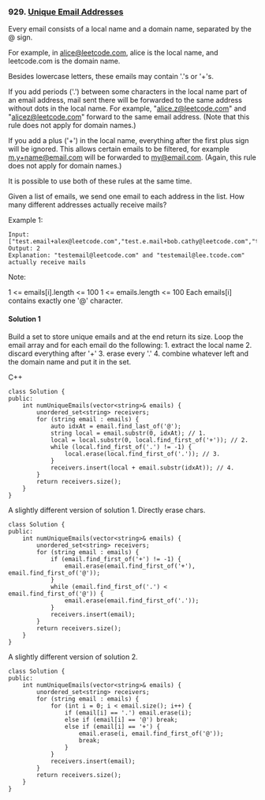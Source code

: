### 929\. [Unique Email Addresses](https://leetcode.com/problems/unique-email-addresses/)

Every email consists of a local name and a domain name, separated by the @ sign.

For example, in alice@leetcode.com, alice is the local name, and leetcode.com is the domain name.

Besides lowercase letters, these emails may contain '.'s or '+'s.

If you add periods ('.') between some characters in the local name part of an email address, mail sent there will be forwarded to the same address without dots in the local name.  For example, "alice.z@leetcode.com" and "alicez@leetcode.com" forward to the same email address.  (Note that this rule does not apply for domain names.)

If you add a plus ('+') in the local name, everything after the first plus sign will be ignored. This allows certain emails to be filtered, for example m.y+name@email.com will be forwarded to my@email.com.  (Again, this rule does not apply for domain names.)

It is possible to use both of these rules at the same time.

Given a list of emails, we send one email to each address in the list.  How many different addresses actually receive mails? 


Example 1:
```
Input: ["test.email+alex@leetcode.com","test.e.mail+bob.cathy@leetcode.com","testemail+david@lee.tcode.com"]
Output: 2
Explanation: "testemail@leetcode.com" and "testemail@lee.tcode.com" actually receive mails
```

Note:

1 <= emails[i].length <= 100
1 <= emails.length <= 100
Each emails[i] contains exactly one '@' character.


#### Solution 1

Build a set to store unique emails and at the end return its size.
Loop the email array and for each email do the following:
	1. extract the local name
	2. discard everything after '+'
	3. erase every '.'
	4. combine whatever left and the domain name and put it in the set.

C++

```
class Solution {
public:
	int numUniqueEmails(vector<string>& emails) {
		unordered_set<string> receivers;
		for (string email : emails) {
			auto idxAt = email.find_last_of('@');
			string local = email.substr(0, idxAt); // 1. 
			local = local.substr(0, local.find_first_of('+')); // 2. 
			while (local.find_first_of('.') != -1) {
				local.erase(local.find_first_of('.')); // 3.
			}
			receivers.insert(local + email.substr(idxAt)); // 4.
		}
		return receivers.size();
	}
}
```

A slightly different version of solution 1. Directly erase chars.

```
class Solution {
public:
	int numUniqueEmails(vector<string>& emails) {
		unordered_set<string> receivers;
		for (string email : emails) {
			if (email.find_first_of('+') != -1) {
				email.erase(email.find_first_of('+'), email.find_first_of('@'));
			}
			while (email.find_first_of('.') < email.find_first_of('@')) {
				email.erase(email.find_first_of('.'));
			}
			receivers.insert(email);
		}
		return receivers.size();
	}
}
```

A slightly different version of solution 2.

```
class Solution {
public:
	int numUniqueEmails(vector<string>& emails) {
		unordered_set<string> receivers;
		for (string email : emails) {
			for (int i = 0; i < email.size(); i++) {
				if (email[i] == '.') email.erase(i); 
				else if (email[i] == '@') break;
				else if (email[i] == '+') { 
					email.erase(i, email.find_first_of('@')); 
					break; 
				}
			}
			receivers.insert(email);
		}
		return receivers.size();
	}
}
```
